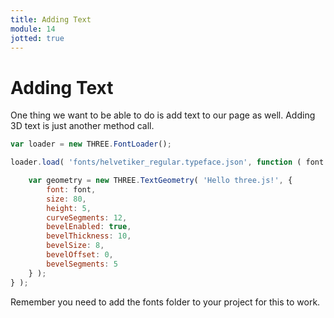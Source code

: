 ```yaml
---
title: Adding Text
module: 14
jotted: true
---
```


# Adding Text

One thing we want to be able to do is add text to our page as well. Adding 3D text is just another method call.

```js
var loader = new THREE.FontLoader();

loader.load( 'fonts/helvetiker_regular.typeface.json', function ( font ) {

	var geometry = new THREE.TextGeometry( 'Hello three.js!', {
		font: font,
		size: 80,
		height: 5,
		curveSegments: 12,
		bevelEnabled: true,
		bevelThickness: 10,
		bevelSize: 8,
		bevelOffset: 0,
		bevelSegments: 5
	} );
} );
```

Remember you need to add the fonts folder to your project for this to work.